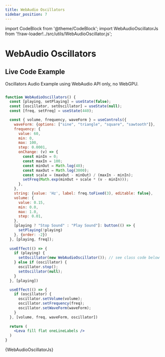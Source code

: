 ```yaml
---
title: WebAudio Oscillators
sidebar_position: 7
---
```


import CodeBlock from '@theme/CodeBlock';
import WebAudioOscillatorJs from '!!raw-loader!../src/utils/WebAudioOscillator.js';

# WebAudio Oscillators
## Live Code Example
Oscillators Audio Example using WebAudio API only, no WebGPU.

```jsx live

function WebAudioOscillators() {
  const [playing, setPlaying] = useState(false);
  const [oscillator, setOscillator] = useState(null);
  const [freq, setFreq] = useState(440);

  const { volume, frequency, waveForm } = useControls({
    waveForm: {options: ["sine", "triangle", "square", "sawtooth"]},
    frequency: {
      value: 60,
      min: 0,
      max: 100,
      step: 0.0001,
      onChange: (v) => {
        const minIn = 0;
        const maxIn = 100;
        const minOut = Math.log(40);
        const maxOut = Math.log(3000);
        const scale = (maxOut - minOut) / (maxIn - minIn);
        setFreq(Math.exp(minOut + scale * (v - minIn)));
      },
    },
    string: {value: 'Hz', label: freq.toFixed(3), editable: false},
    volume: {
      value: 0.15,
      min: 0.0,
      max: 1.0,
      step: 0.01,
    },
    [playing ? "Stop Sound" : "Play Sound"]: button(() => {
      setPlaying(!playing)
    }, {order: -2})
  }, [playing, freq]);
  
  useEffect(() => {
    if (playing) {
      setOscillator(new WebAudioOscillator()); // see class code below
    } else if (oscillator) {
      oscillator.stop();
      setOscillator(null);
    }
  }, [playing])

  useEffect(() => {
    if (oscillator) {
      oscillator.setVolume(volume);
      oscillator.setFrequency(freq);
      oscillator.setWaveForm(waveForm);
    }
  }, [volume, freq, waveForm, oscillator])
  
  return (
    <Leva fill flat oneLineLabels />
  )
}
```

<CodeBlock language="js">{WebAudioOscillatorJs}</CodeBlock>